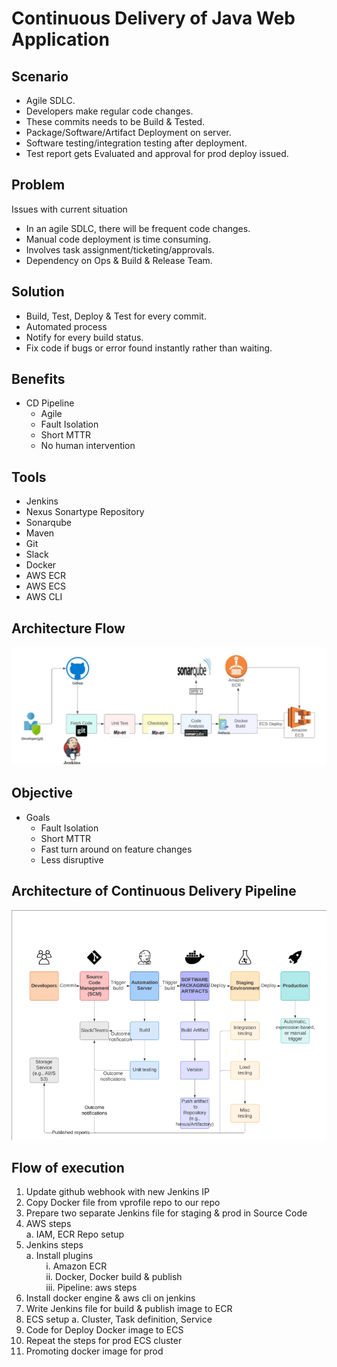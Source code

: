 # Continuous Delivery of Java Web Application

## Scenario
- Agile SDLC.
- Developers make regular code changes.
- These commits needs to be Build & Tested.
- Package/Software/Artifact Deployment on server.
- Software testing/integration testing after deployment.
- Test report gets Evaluated and approval for prod deploy issued.

## Problem
Issues with current situation
- In an agile SDLC, there will be frequent code changes.
- Manual code deployment is time consuming.
- Involves task assignment/ticketing/approvals.
- Dependency on Ops & Build & Release Team.
  
## Solution
- Build, Test, Deploy & Test for every commit.
- Automated process
- Notify for every build status.
- Fix code if bugs or error found instantly rather than waiting.

## Benefits
- CD Pipeline
  - Agile
  - Fault Isolation
  - Short MTTR
  - No human intervention

## Tools
- Jenkins
- Nexus Sonartype Repository
- Sonarqube
- Maven
- Git
- Slack
- Docker
- AWS ECR
- AWS ECS
- AWS CLI

## Architecture Flow

![Architecture Flow!](images/ArchitectureFlow.png)

## Objective
- Goals
  - Fault Isolation
  - Short MTTR
  - Fast turn around on feature changes
  - Less disruptive

## Architecture of Continuous Delivery Pipeline

![Architecture of CD Pipeline!](images/Architecture_of_CD_Pipeline.png)

## Flow of execution
1. Update github webhook with new Jenkins IP
2. Copy Docker file from vprofile repo to our repo
3. Prepare two separate Jenkins file for staging & prod in Source Code 
4. AWS steps   
   a. IAM, ECR Repo setup
5. Jenkins steps  
   a. Install plugins  
         i. Amazon ECR  
         ii. Docker, Docker build & publish  
         iii. Pipeline: aws steps
6. Install docker engine & aws cli on jenkins
7. Write Jenkins file for build & publish image to ECR
8. ECS setup
   a. Cluster, Task definition, Service
9. Code for Deploy Docker image to ECS
10. Repeat the steps for prod ECS cluster
11. Promoting docker image for prod 